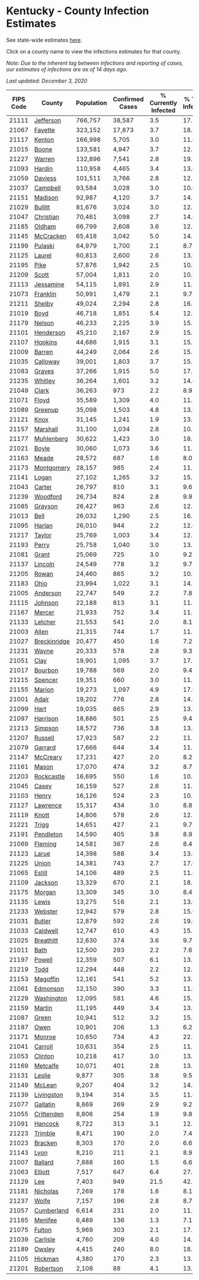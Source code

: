 # Kentucky - County Infection Estimates

See state-wide estimates [here](/infections/us-ky).

Click on a county name to view the infections estimates for that county.

*Note: Due to the inherent lag between infections and reporting of cases, our estimates of infections are as of 14 days ago.*

*Last updated: December 3, 2020*

|   FIPS Code |                       County |   Population |   Confirmed Cases |   % Currently Infected |   % Total Infected |
|-------------|------------------------------|--------------|-------------------|------------------------|--------------------|
|       21111 |       [Jefferson](jefferson) |      766,757 |            38,587 |                    3.5 |               17.1 |
|       21067 |           [Fayette](fayette) |      323,152 |            17,873 |                    3.7 |               18.4 |
|       21117 |             [Kenton](kenton) |      166,998 |             5,705 |                    3.0 |               11.6 |
|       21015 |               [Boone](boone) |      133,581 |             4,947 |                    3.7 |               12.3 |
|       21227 |             [Warren](warren) |      132,896 |             7,541 |                    2.8 |               19.8 |
|       21093 |             [Hardin](hardin) |      110,958 |             4,465 |                    3.4 |               13.0 |
|       21059 |           [Daviess](daviess) |      101,511 |             3,766 |                    2.8 |               12.3 |
|       21037 |         [Campbell](campbell) |       93,584 |             3,028 |                    3.0 |               10.6 |
|       21151 |           [Madison](madison) |       92,987 |             4,120 |                    3.7 |               14.5 |
|       21029 |           [Bullitt](bullitt) |       81,676 |             3,024 |                    3.0 |               12.1 |
|       21047 |       [Christian](christian) |       70,461 |             3,098 |                    2.7 |               14.6 |
|       21185 |             [Oldham](oldham) |       66,799 |             2,608 |                    3.6 |               12.9 |
|       21145 |       [McCracken](mccracken) |       65,418 |             3,042 |                    5.0 |               14.7 |
|       21199 |           [Pulaski](pulaski) |       64,979 |             1,700 |                    2.1 |                8.7 |
|       21125 |             [Laurel](laurel) |       60,813 |             2,600 |                    2.6 |               13.6 |
|       21195 |                 [Pike](pike) |       57,876 |             1,942 |                    2.5 |               10.8 |
|       21209 |               [Scott](scott) |       57,004 |             1,811 |                    2.0 |               10.6 |
|       21113 |       [Jessamine](jessamine) |       54,115 |             1,891 |                    2.9 |               11.5 |
|       21073 |         [Franklin](franklin) |       50,991 |             1,479 |                    2.1 |                9.7 |
|       21211 |             [Shelby](shelby) |       49,024 |             2,294 |                    2.8 |               16.1 |
|       21019 |                 [Boyd](boyd) |       46,718 |             1,851 |                    5.4 |               12.8 |
|       21179 |             [Nelson](nelson) |       46,233 |             2,225 |                    3.9 |               15.7 |
|       21101 |       [Henderson](henderson) |       45,210 |             2,167 |                    2.9 |               15.8 |
|       21107 |           [Hopkins](hopkins) |       44,686 |             1,915 |                    3.1 |               15.1 |
|       21009 |             [Barren](barren) |       44,249 |             2,064 |                    2.6 |               15.2 |
|       21035 |         [Calloway](calloway) |       39,001 |             1,803 |                    3.7 |               15.5 |
|       21083 |             [Graves](graves) |       37,266 |             1,915 |                    5.0 |               17.9 |
|       21235 |           [Whitley](whitley) |       36,264 |             1,601 |                    3.2 |               14.0 |
|       21049 |               [Clark](clark) |       36,263 |               973 |                    2.2 |                8.9 |
|       21071 |               [Floyd](floyd) |       35,589 |             1,309 |                    4.0 |               11.8 |
|       21089 |           [Greenup](greenup) |       35,098 |             1,503 |                    4.8 |               13.6 |
|       21121 |                 [Knox](knox) |       31,145 |             1,241 |                    1.9 |               13.2 |
|       21157 |         [Marshall](marshall) |       31,100 |             1,034 |                    2.8 |               10.7 |
|       21177 |     [Muhlenberg](muhlenberg) |       30,622 |             1,423 |                    3.0 |               18.2 |
|       21021 |               [Boyle](boyle) |       30,060 |             1,073 |                    3.6 |               11.1 |
|       21163 |               [Meade](meade) |       28,572 |               687 |                    1.6 |                8.0 |
|       21173 |     [Montgomery](montgomery) |       28,157 |               985 |                    2.4 |               11.2 |
|       21141 |               [Logan](logan) |       27,102 |             1,265 |                    3.2 |               15.8 |
|       21043 |             [Carter](carter) |       26,797 |               810 |                    3.1 |                9.6 |
|       21239 |         [Woodford](woodford) |       26,734 |               824 |                    2.8 |                9.9 |
|       21085 |           [Grayson](grayson) |       26,427 |               963 |                    2.6 |               12.7 |
|       21013 |                 [Bell](bell) |       26,032 |             1,290 |                    2.5 |               16.5 |
|       21095 |             [Harlan](harlan) |       26,010 |               944 |                    2.2 |               12.0 |
|       21217 |             [Taylor](taylor) |       25,769 |             1,003 |                    3.4 |               12.5 |
|       21193 |               [Perry](perry) |       25,758 |             1,040 |                    3.0 |               13.2 |
|       21081 |               [Grant](grant) |       25,069 |               725 |                    3.0 |                9.2 |
|       21137 |           [Lincoln](lincoln) |       24,549 |               778 |                    3.2 |                9.7 |
|       21205 |               [Rowan](rowan) |       24,460 |               865 |                    3.2 |               10.9 |
|       21183 |                 [Ohio](ohio) |       23,994 |             1,022 |                    3.1 |               14.7 |
|       21005 |         [Anderson](anderson) |       22,747 |               549 |                    2.2 |                7.8 |
|       21115 |           [Johnson](johnson) |       22,188 |               813 |                    3.1 |               11.7 |
|       21167 |             [Mercer](mercer) |       21,933 |               752 |                    3.4 |               11.1 |
|       21133 |           [Letcher](letcher) |       21,553 |               541 |                    2.0 |                8.1 |
|       21003 |               [Allen](allen) |       21,315 |               744 |                    1.7 |               11.8 |
|       21027 | [Breckinridge](breckinridge) |       20,477 |               450 |                    1.6 |                7.2 |
|       21231 |               [Wayne](wayne) |       20,333 |               578 |                    2.8 |                9.3 |
|       21051 |                 [Clay](clay) |       19,901 |             1,095 |                    3.7 |               17.1 |
|       21017 |           [Bourbon](bourbon) |       19,788 |               569 |                    2.0 |                9.4 |
|       21215 |           [Spencer](spencer) |       19,351 |               660 |                    3.0 |               11.5 |
|       21155 |             [Marion](marion) |       19,273 |             1,097 |                    4.9 |               17.6 |
|       21001 |               [Adair](adair) |       19,202 |               776 |                    2.8 |               14.6 |
|       21099 |                 [Hart](hart) |       19,035 |               865 |                    2.9 |               13.9 |
|       21097 |         [Harrison](harrison) |       18,886 |               501 |                    2.5 |                9.4 |
|       21213 |           [Simpson](simpson) |       18,572 |               736 |                    3.8 |               13.0 |
|       21207 |           [Russell](russell) |       17,923 |               587 |                    2.2 |               11.3 |
|       21079 |           [Garrard](garrard) |       17,666 |               644 |                    3.4 |               11.7 |
|       21147 |         [McCreary](mccreary) |       17,231 |               427 |                    2.0 |                8.2 |
|       21161 |               [Mason](mason) |       17,070 |               474 |                    3.2 |                8.7 |
|       21203 |     [Rockcastle](rockcastle) |       16,695 |               550 |                    1.6 |               10.8 |
|       21045 |               [Casey](casey) |       16,159 |               527 |                    2.6 |               11.3 |
|       21103 |               [Henry](henry) |       16,126 |               524 |                    2.3 |               10.9 |
|       21127 |         [Lawrence](lawrence) |       15,317 |               434 |                    3.0 |                8.8 |
|       21119 |               [Knott](knott) |       14,806 |               578 |                    2.6 |               12.7 |
|       21221 |               [Trigg](trigg) |       14,651 |               427 |                    2.1 |                9.7 |
|       21191 |       [Pendleton](pendleton) |       14,590 |               405 |                    3.8 |                8.9 |
|       21069 |           [Fleming](fleming) |       14,581 |               367 |                    2.6 |                8.4 |
|       21123 |               [Larue](larue) |       14,398 |               588 |                    3.4 |               13.4 |
|       21225 |               [Union](union) |       14,381 |               743 |                    2.7 |               17.0 |
|       21065 |             [Estill](estill) |       14,106 |               489 |                    2.5 |               11.0 |
|       21109 |           [Jackson](jackson) |       13,329 |               670 |                    2.1 |               18.5 |
|       21175 |             [Morgan](morgan) |       13,309 |               345 |                    3.0 |                8.4 |
|       21135 |               [Lewis](lewis) |       13,275 |               516 |                    2.1 |               13.0 |
|       21233 |           [Webster](webster) |       12,942 |               579 |                    2.8 |               15.0 |
|       21031 |             [Butler](butler) |       12,879 |               592 |                    2.6 |               19.0 |
|       21033 |         [Caldwell](caldwell) |       12,747 |               610 |                    4.3 |               15.5 |
|       21025 |       [Breathitt](breathitt) |       12,630 |               374 |                    3.6 |                9.7 |
|       21011 |                 [Bath](bath) |       12,500 |               293 |                    2.2 |                7.6 |
|       21197 |             [Powell](powell) |       12,359 |               507 |                    6.1 |               13.5 |
|       21219 |                 [Todd](todd) |       12,294 |               448 |                    2.2 |               12.3 |
|       21153 |         [Magoffin](magoffin) |       12,161 |               541 |                    5.2 |               13.5 |
|       21061 |         [Edmonson](edmonson) |       12,150 |               390 |                    3.3 |               11.0 |
|       21229 |     [Washington](washington) |       12,095 |               581 |                    4.6 |               15.2 |
|       21159 |             [Martin](martin) |       11,195 |               449 |                    3.4 |               13.0 |
|       21087 |               [Green](green) |       10,941 |               512 |                    3.2 |               15.8 |
|       21187 |                 [Owen](owen) |       10,901 |               206 |                    1.3 |                6.2 |
|       21171 |             [Monroe](monroe) |       10,650 |               734 |                    4.3 |               22.6 |
|       21041 |           [Carroll](carroll) |       10,631 |               354 |                    2.5 |               11.7 |
|       21053 |           [Clinton](clinton) |       10,218 |               417 |                    3.0 |               13.1 |
|       21169 |         [Metcalfe](metcalfe) |       10,071 |               401 |                    2.8 |               13.1 |
|       21131 |             [Leslie](leslie) |        9,877 |               305 |                    3.8 |                9.5 |
|       21149 |             [McLean](mclean) |        9,207 |               404 |                    3.2 |               14.6 |
|       21139 |     [Livingston](livingston) |        9,194 |               314 |                    3.5 |               11.0 |
|       21077 |         [Gallatin](gallatin) |        8,869 |               269 |                    2.9 |                9.2 |
|       21055 |     [Crittenden](crittenden) |        8,806 |               254 |                    1.9 |                9.8 |
|       21091 |           [Hancock](hancock) |        8,722 |               313 |                    3.1 |               12.2 |
|       21223 |           [Trimble](trimble) |        8,471 |               190 |                    2.0 |                7.4 |
|       21023 |           [Bracken](bracken) |        8,303 |               170 |                    2.0 |                6.6 |
|       21143 |                 [Lyon](lyon) |        8,210 |               211 |                    2.1 |                8.9 |
|       21007 |           [Ballard](ballard) |        7,888 |               160 |                    1.5 |                6.6 |
|       21063 |           [Elliott](elliott) |        7,517 |               647 |                    6.4 |               27.8 |
|       21129 |                   [Lee](lee) |        7,403 |               949 |                   21.5 |               42.2 |
|       21181 |         [Nicholas](nicholas) |        7,269 |               178 |                    1.6 |                8.1 |
|       21237 |               [Wolfe](wolfe) |        7,157 |               196 |                    2.8 |                8.7 |
|       21057 |     [Cumberland](cumberland) |        6,614 |               231 |                    2.0 |               11.9 |
|       21165 |           [Menifee](menifee) |        6,489 |               136 |                    1.3 |                7.1 |
|       21075 |             [Fulton](fulton) |        5,969 |               303 |                    2.1 |               17.3 |
|       21039 |         [Carlisle](carlisle) |        4,760 |               209 |                    4.0 |               14.6 |
|       21189 |             [Owsley](owsley) |        4,415 |               240 |                    8.0 |               18.2 |
|       21105 |           [Hickman](hickman) |        4,380 |               170 |                    2.3 |               13.1 |
|       21201 |       [Robertson](robertson) |        2,108 |                88 |                    4.1 |               13.2 |